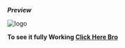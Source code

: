 <b><i> Preview  </b></i>

![logo](https://github.com/nitinkamal-wq/3D-img-slider/blob/main/Screenshot%20(206).png)

<b> To see it fully Working <a href="https://youtu.be/9-UiOrbmRWs" target="_blank">Click Here Bro</a></b> 

